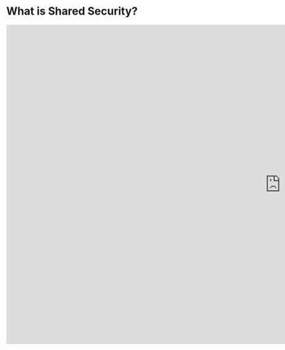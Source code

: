 # What is Shared Security?

<iframe src="https://docs.google.com/presentation/d/e/2PACX-1vSFVf6clFaFar-v5Ff_uQywFABvsF9lyYINUD8Uhi-WvlbgAklznCPMMIrRxMYaHw/embed?start=false&loop=false" frameborder="0" width="1440" height="839" allowfullscreen="true" mozallowfullscreen="true" webkitallowfullscreen="true"></iframe>
